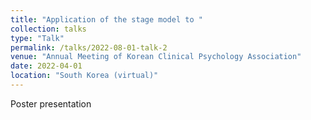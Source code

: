 ```yaml
---
title: "Application of the stage model to "
collection: talks
type: "Talk"
permalink: /talks/2022-08-01-talk-2
venue: "Annual Meeting of Korean Clinical Psychology Association"
date: 2022-04-01
location: "South Korea (virtual)"
---
```


Poster presentation
